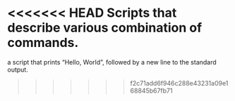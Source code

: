 <<<<<<< HEAD
Scripts that describe various combination of commands.
=======
a script that prints “Hello, World”, followed by a new line to the standard output.
>>>>>>> f2c71add6f946c288e43231a09e168845b67fb71
